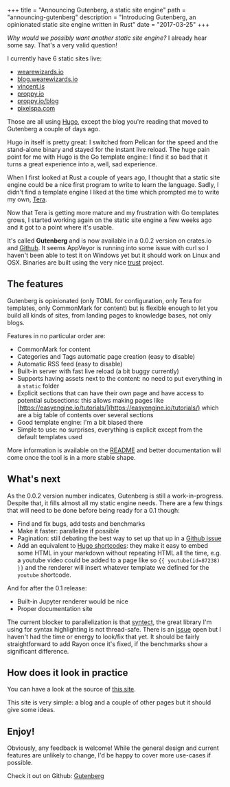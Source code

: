 +++
title = "Announcing Gutenberg, a static site engine"
path = "announcing-gutenberg"
description = "Introducing Gutenberg, an opinionated static site engine written in Rust"
date = "2017-03-25"
+++

*Why would we possibly want another static site engine?* I already hear some say.
That's a very valid question!

I currently have 6 static sites live:

- [wearewizards.io](https://wearewizards.io)
- [blog.wearewizards.io](https://blog.wearewizards.io)
- [vincent.is](https://vincent.is)
- [proppy.io](https://proppy.io)
- [proppy.io/blog](https://proppy.io/blog)
- [pixelspa.com](https://pixelspa.com)

Those are all using [Hugo](https://gohugo.io/), except the blog you're reading
that moved to Gutenberg a couple of days ago.

Hugo in itself is pretty great: I switched from Pelican for the speed and the stand-alone binary and
stayed for the instant live reload. The huge pain point for me with Hugo is the Go template 
engine: I find it so bad that it turns a great experience into a, well, sad experience.

When I first looked at Rust a couple of years ago, I thought that a static site engine could be a nice first
program to write to learn the language. Sadly, I didn't find a template engine I liked at the time which
prompted me to write my own, [Tera](https://github.com/Keats/tera).

Now that Tera is getting more mature and my frustration with Go templates grows, I started
working again on the static site engine a few weeks ago and it got to a point where it's usable.

It's called **Gutenberg** and is now available in a 0.0.2 version on crates.io and [Github](https://github.com/Keats/gutenberg/releases).
It seems AppVeyor is running into some issue with curl so I haven't been able to test it on Windows yet but
it should work on Linux and OSX. Binaries are built using the very nice [trust](https://github.com/japaric/trust) project.

## The features
Gutenberg is opinionated (only TOML for configuration, only Tera for templates, only CommonMark for content) but is flexible 
enough to let you build all kinds of sites, from landing pages to knowledge bases, not only blogs. 

Features in no particular order are:

- CommonMark for content
- Categories and Tags automatic page creation (easy to disable)
- Automatic RSS feed (easy to disable)
- Built-in server with fast live reload (a bit buggy currently)
- Supports having assets next to the content: no need to put everything in a `static` folder
- Explicit sections that can have their own page and have access to potential subsections: this allows making pages like [https://easyengine.io/tutorials/](https://easyengine.io/tutorials/)
which are a big table of contents over several sections
- Good template engine: I'm a bit biased there
- Simple to use: no surprises, everything is explicit except from the default templates used

More information is available on the [README](https://github.com/Keats/gutenberg) and better documentation will come
once the tool is in a more stable shape.

## What's next
As the 0.0.2 version number indicates, Gutenberg is still a work-in-progress. Despite
that, it fills almost all my static engine needs. There are a few things that will need
to be done before being ready for a 0.1 though:

- Find and fix bugs, add tests and benchmarks
- Make it faster: parallelize if possible
- Pagination: still debating the best way to set up that up in a [Github issue](https://github.com/Keats/gutenberg/issues/7)
- Add an equivalent to [Hugo shortcodes](https://gohugo.io/extras/shortcodes#shortcodes-with-markdown): they make it easy to embed
some HTML in your markdown without repeating HTML all the time, e.g. a youtube video could be added to a page like so `{{ youtube(id=87238) }}`
and the renderer will insert whatever template we defined for the `youtube` shortcode.

And for after the 0.1 release:

- Built-in Jupyter renderer would be nice
- Proper documentation site

The current blocker to parallelization is that [syntect](https://github.com/trishume/syntect), the
great library I'm using for syntax highlighting is not thread-safe. There is an [issue](https://github.com/trishume/syntect/issues/20) open
but I haven't had the time or energy to look/fix that yet. 
It should be fairly straightforward to add Rayon once it's fixed, if the benchmarks show a significant difference.

## How does it look in practice
You can have a look at the source of [this site](https://gitlab.com/Keats/vincent.is).

This site is very simple: a blog and a couple of other pages but it should give some ideas.


## Enjoy!
Obviously, any feedback is welcome!
While the general design and current features are unlikely to change, I'd be happy to cover
more use-cases if possible.

Check it out on Github: [Gutenberg](https://github.com/Keats/gutenberg)
